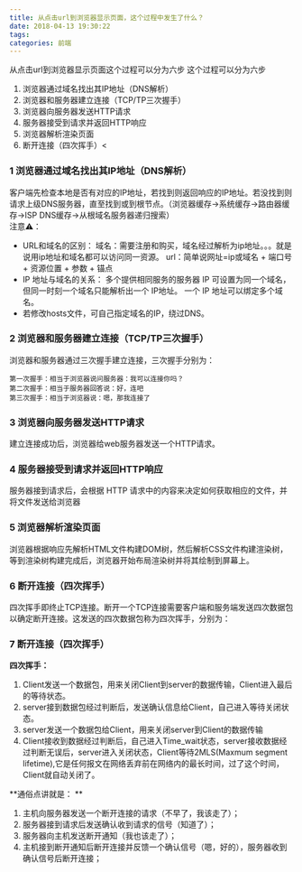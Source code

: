 ```yaml
---
title: 从点击url到浏览器显示页面，这个过程中发生了什么？
date: 2018-04-13 19:30:22
tags: 
categories: 前端
---
```


从点击url到浏览器显示页面这个过程可以分为六步
<escape><!-- more --></escape>
这个过程可以分为六步

1. 浏览器通过域名找出其IP地址（DNS解析）
2. 浏览器和服务器建立连接（TCP/TP三次握手）
3. 浏览器向服务器发送HTTP请求
4. 服务器接受到请求并返回HTTP响应
5. 浏览器解析渲染页面
6. 断开连接（四次挥手）<

### 1  浏览器通过域名找出其IP地址（DNS解析）

客户端先检查本地是否有对应的IP地址，若找到则返回响应的IP地址。若没找到则请求上级DNS服务器，直至找到或到根节点。（浏览器缓存→系统缓存→路由器缓存→ISP DNS缓存→从根域名服务器递归搜索）  
注意⚠️： 
* URL和域名的区别：
域名：需要注册和购买，域名经过解析为ip地址。。。就是说用ip地址和域名都可以访问同一资源。
url：简单说网址=ip或域名 + 端口号 + 资源位置 + 参数 + 锚点 
* IP 地址与域名的关系：
多个提供相同服务的服务器 IP 可设置为同一个域名，但同一时刻一个域名只能解析出一个 IP地址。
一个 IP 地址可以绑定多个域名。 
* 若修改hosts文件，可自己指定域名的IP，绕过DNS。


### 2  浏览器和服务器建立连接（TCP/TP三次握手）

浏览器和服务器通过三次握手建立连接，三次握手分别为：
```
第一次握手：相当于浏览器说问服务器：我可以连接你吗？
第二次握手：相当于服务器回答说：好，连吧
第三次握手：相当于浏览器说：嗯，那我连接了
```
    

### 3  浏览器向服务器发送HTTP请求

建立连接成功后，浏览器给web服务器发送一个HTTP请求。

### 4  服务器接受到请求并返回HTTP响应

服务器接到请求后，会根据 HTTP 请求中的内容来决定如何获取相应的文件，并将文件发送给浏览器

### 5  浏览器解析渲染页面

浏览器根据响应先解析HTML文件构建DOM树，然后解析CSS文件构建渲染树，等到渲染树构建完成后，浏览器开始布局渲染树并将其绘制到屏幕上。

### 6  断开连接（四次挥手）

四次挥手即终止TCP连接。断开一个TCP连接需要客户端和服务端发送四次数据包以确定断开连接。这发送的四次数据包称为四次挥手，分别为：

### 7  断开连接（四次挥手）
**四次挥手：**
1. Client发送一个数据包，用来关闭Client到server的数据传输，Client进入最后的等待状态。 
2. server接到数据包经过判断后，发送确认信息给Client，自己进入等待关闭状态。 
3. server发送一个数据包给Client，用来关闭server到Client的数据传输 
4. Client接收到数据经过判断后，自己进入Time_wait状态，server接收数据经过判断无误后，server进入关闭状态，Client等待2MLS(Maxmum segment lifetime),它是任何报文在网络丢弃前在网络内的最长时间，过了这个时间，Client就自动关闭了。
    
**通俗点讲就是： **
1. 主机向服务器发送一个断开连接的请求（不早了，我该走了）； 
2. 服务器接到请求后发送确认收到请求的信号（知道了）； 
3. 服务器向主机发送断开通知（我也该走了）； 
4. 主机接到断开通知后断开连接并反馈一个确认信号（嗯，好的），服务器收到确认信号后断开连接；